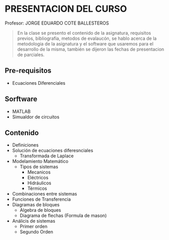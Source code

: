 # PRESENTACION DEL CURSO
Profesor: JORGE EDUARDO COTE BALLESTEROS
> En la clase se presento el contenido de la asignatura, requisitos previos, bibliografia, metodos de evalaucón, se hablo acerca de la metodologia de la asignatura y el software que usaremos para el desarrollo de la misma, también se dijeron las fechas de presentacion de parciales.
## Pre-requisitos 
- Ecuaciones Diferenciales
## Sorftware 
- MATLAB
- Simualdor de circuitos
## Contenido
- Definiciones
- Solución de ecuaciones diferesnciales
  - Transformada de Laplace
- Modelamiento Matemático
  - Tipos de sistemas
      - Mecanicos
      - Eléctricos
      - Hidráulicos
      - Térmicos
- Combinaciones entre sistemas
- Funciones de Transferencia
- Diagramas de bloques
  - Algebra de bloques
  - Diagrama de flechas (Formula de mason)
- Análicis de sistemas
  - Primer orden
  - Segundo Orden 
